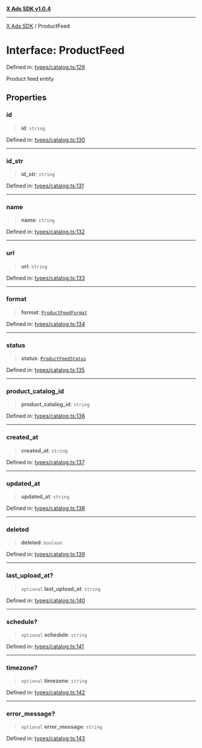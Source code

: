 [**X Ads SDK v1.0.4**](../README.md)

***

[X Ads SDK](../globals.md) / ProductFeed

# Interface: ProductFeed

Defined in: [types/catalog.ts:129](https://github.com/kage1020/x-ads-sdk/blob/main/src/types/catalog.ts#L129)

Product feed entity

## Properties

### id

> **id**: `string`

Defined in: [types/catalog.ts:130](https://github.com/kage1020/x-ads-sdk/blob/main/src/types/catalog.ts#L130)

***

### id\_str

> **id\_str**: `string`

Defined in: [types/catalog.ts:131](https://github.com/kage1020/x-ads-sdk/blob/main/src/types/catalog.ts#L131)

***

### name

> **name**: `string`

Defined in: [types/catalog.ts:132](https://github.com/kage1020/x-ads-sdk/blob/main/src/types/catalog.ts#L132)

***

### url

> **url**: `string`

Defined in: [types/catalog.ts:133](https://github.com/kage1020/x-ads-sdk/blob/main/src/types/catalog.ts#L133)

***

### format

> **format**: [`ProductFeedFormat`](../type-aliases/ProductFeedFormat.md)

Defined in: [types/catalog.ts:134](https://github.com/kage1020/x-ads-sdk/blob/main/src/types/catalog.ts#L134)

***

### status

> **status**: [`ProductFeedStatus`](../type-aliases/ProductFeedStatus.md)

Defined in: [types/catalog.ts:135](https://github.com/kage1020/x-ads-sdk/blob/main/src/types/catalog.ts#L135)

***

### product\_catalog\_id

> **product\_catalog\_id**: `string`

Defined in: [types/catalog.ts:136](https://github.com/kage1020/x-ads-sdk/blob/main/src/types/catalog.ts#L136)

***

### created\_at

> **created\_at**: `string`

Defined in: [types/catalog.ts:137](https://github.com/kage1020/x-ads-sdk/blob/main/src/types/catalog.ts#L137)

***

### updated\_at

> **updated\_at**: `string`

Defined in: [types/catalog.ts:138](https://github.com/kage1020/x-ads-sdk/blob/main/src/types/catalog.ts#L138)

***

### deleted

> **deleted**: `boolean`

Defined in: [types/catalog.ts:139](https://github.com/kage1020/x-ads-sdk/blob/main/src/types/catalog.ts#L139)

***

### last\_upload\_at?

> `optional` **last\_upload\_at**: `string`

Defined in: [types/catalog.ts:140](https://github.com/kage1020/x-ads-sdk/blob/main/src/types/catalog.ts#L140)

***

### schedule?

> `optional` **schedule**: `string`

Defined in: [types/catalog.ts:141](https://github.com/kage1020/x-ads-sdk/blob/main/src/types/catalog.ts#L141)

***

### timezone?

> `optional` **timezone**: `string`

Defined in: [types/catalog.ts:142](https://github.com/kage1020/x-ads-sdk/blob/main/src/types/catalog.ts#L142)

***

### error\_message?

> `optional` **error\_message**: `string`

Defined in: [types/catalog.ts:143](https://github.com/kage1020/x-ads-sdk/blob/main/src/types/catalog.ts#L143)
